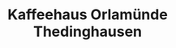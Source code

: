 ---
title: "Kaffeehaus Orlamünde Thedinghausen"
url: /thedinghausen/kaffeehaus-orlamuende-thedinghausen/
shop: Bäckerei
---